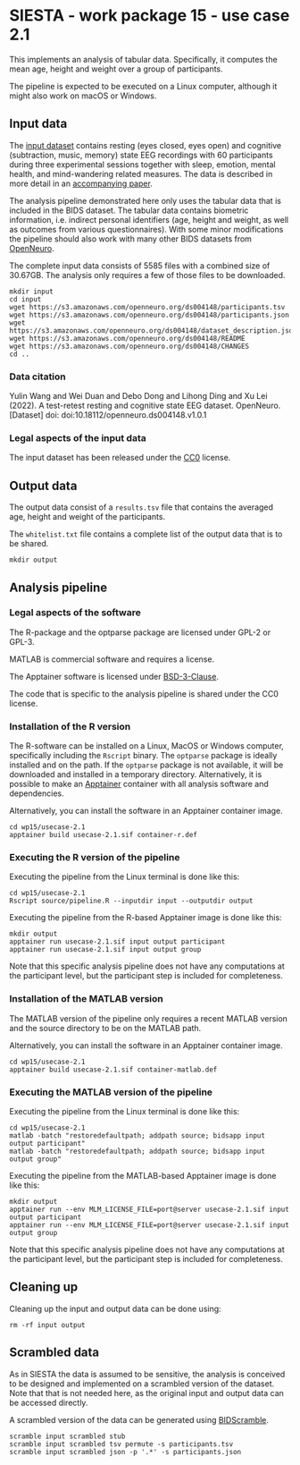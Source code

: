 # SIESTA - work package 15 - use case 2.1

This implements an analysis of tabular data. Specifically, it computes the mean age, height and weight over a group of participants.

The pipeline is expected to be executed on a Linux computer, although it might also work on macOS or Windows.

## Input data

The [input dataset](https://doi.org/10.18112/openneuro.ds004148.v1.0.1) contains resting (eyes closed, eyes open) and cognitive (subtraction, music, memory) state EEG recordings with 60 participants during three experimental sessions together with sleep, emotion, mental health, and mind-wandering related measures. The data is described in more detail in an [accompanying paper](https://doi.org/10.1038/s41597-022-01607-9).

The analysis pipeline demonstrated here only uses the tabular data that is included in the BIDS dataset. The tabular data contains biometric information, i.e. indirect personal identifiers (age, height and weight, as well as outcomes from various questionnaires). With some minor modifications the pipeline should also work with many other BIDS datasets from [OpenNeuro](https://openneuro.org).

The complete input data consists of 5585 files with a combined size of 30.67GB. The analysis only requires a few of those files to be downloaded.

```console
mkdir input
cd input
wget https://s3.amazonaws.com/openneuro.org/ds004148/participants.tsv
wget https://s3.amazonaws.com/openneuro.org/ds004148/participants.json
wget https://s3.amazonaws.com/openneuro.org/ds004148/dataset_description.json
wget https://s3.amazonaws.com/openneuro.org/ds004148/README
wget https://s3.amazonaws.com/openneuro.org/ds004148/CHANGES
cd ..
```

### Data citation

Yulin Wang and Wei Duan and Debo Dong and Lihong Ding and Xu Lei (2022). A test-retest resting and cognitive state EEG dataset. OpenNeuro. [Dataset] doi: doi:10.18112/openneuro.ds004148.v1.0.1

### Legal aspects of the input data

The input dataset has been released under the [CC0](https://spdx.org/licenses/CC0-1.0.html) license.

## Output data

The output data consist of a `results.tsv` file that contains the averaged age, height and weight of the participants.

The `whitelist.txt` file contains a complete list of the output data that is to be shared. 

```console
mkdir output
```

## Analysis pipeline

### Legal aspects of the software

The R-package and the optparse package are licensed under GPL-2 or GPL-3.

MATLAB is commercial software and requires a license.

The Apptainer software is licensed under [BSD-3-Clause](https://apptainer.org/docs/admin/main/license.html).

The code that is specific to the analysis pipeline is shared under the CC0 license.

### Installation of the R version

The R-software can be installed on a Linux, MacOS or Windows computer, specifically including the `Rscript` binary. The `optparse` package is ideally installed and on the path. If the `optparse` package is not available, it will be downloaded and installed in a temporary directory. Alternatively, it is possible to make an [Apptainer](https://apptainer.org) container with all analysis software and dependencies.

Alternatively, you can install the software in an Apptainer container image.

```console
cd wp15/usecase-2.1
apptainer build usecase-2.1.sif container-r.def
```

### Executing the R version of the pipeline

Executing the pipeline from the Linux terminal is done like this:

```console
cd wp15/usecase-2.1
Rscript source/pipeline.R --inputdir input --outputdir output  
```

Executing the pipeline from the R-based Apptainer image is done like this:

```console
mkdir output
apptainer run usecase-2.1.sif input output participant
apptainer run usecase-2.1.sif input output group
```

Note that this specific analysis pipeline does not have any computations at the participant level, but the participant step is included for completeness.

### Installation of the MATLAB version

The MATLAB version of the pipeline only requires a recent MATLAB version and the source directory to be on the MATLAB path.

Alternatively, you can install the software in an Apptainer container image.

```console
cd wp15/usecase-2.1
apptainer build usecase-2.1.sif container-matlab.def
```

### Executing the MATLAB version of the pipeline

Executing the pipeline from the Linux terminal is done like this:

```console
cd wp15/usecase-2.1
matlab -batch "restoredefaultpath; addpath source; bidsapp input output participant"
matlab -batch "restoredefaultpath; addpath source; bidsapp input output group"
```

Executing the pipeline from the MATLAB-based Apptainer image is done like this:

```console
mkdir output
apptainer run --env MLM_LICENSE_FILE=port@server usecase-2.1.sif input output participant
apptainer run --env MLM_LICENSE_FILE=port@server usecase-2.1.sif input output group
```

Note that this specific analysis pipeline does not have any computations at the participant level, but the participant step is included for completeness.

## Cleaning up

Cleaning up the input and output data can be done using:

```console
rm -rf input output
```

## Scrambled data

As in SIESTA the data is assumed to be sensitive, the analysis is conceived to be designed and implemented on a scrambled version of the dataset. Note that that is not needed here, as the original input and output data can be accessed directly. 

 A scrambled version of the data can be generated using [BIDScramble](https://github.com/SIESTA-eu/wp15/tree/main/BIDScramble).

```console
scramble input scrambled stub
scramble input scrambled tsv permute -s participants.tsv
scramble input scrambled json -p '.*' -s participants.json
```
